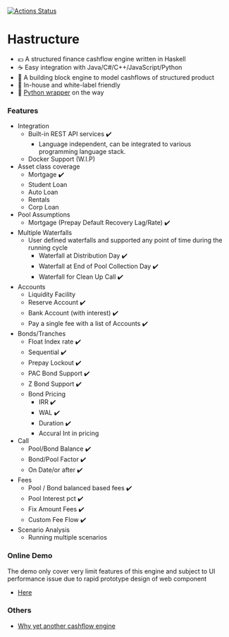 [![Actions Status](https://github.com/yellowbean/Hastructure/workflows/Haskell%20CI/badge.svg)](https://github.com/yellowbean/Hastructure/actions)

# Hastructure
* :dollar: A structured finance cashflow engine written in Haskell 
* :coffee: Easy integration with Java/C#/C++/JavaScript/Python
* :bricks: A building block engine to model cashflows of structured product
* :car: In-house and white-label friendly 
* :snake: [Python wrapper](https://github.com/yellowbean/PyABS) on the way   
### Features
* Integration
  * Built-in REST API services :heavy_check_mark:
    * Language independent, can be integrated to various programming language stack.
  * Docker Support (W.I.P)
* Asset class coverage
  * Mortgage  :heavy_check_mark:
  * Student Loan
  * Auto Loan
  * Rentals
  * Corp Loan
* Pool Assumptions
  * Mortgage (Prepay Default Recovery Lag/Rate) :heavy_check_mark:
* Multiple Waterfalls
  * User defined waterfalls and supported any point of time during the running cycle
    * Waterfall at Distribution Day :heavy_check_mark:
    * Waterfall at End of Pool Collection Day :heavy_check_mark:
    * Waterfall for Clean Up Call  :heavy_check_mark:
* Accounts
  * Liquidity Facility
  * Reserve Account  :heavy_check_mark:
  * Bank Account (with interest) :heavy_check_mark:
  * Pay a single fee with a list of Accounts :heavy_check_mark:
* Bonds/Tranches
  * Float Index rate :heavy_check_mark:
  * Sequential :heavy_check_mark:
  * Prepay Lockout :heavy_check_mark:
  * PAC Bond Support :heavy_check_mark:
  * Z Bond Support :heavy_check_mark:
  * Bond Pricing
    * IRR :heavy_check_mark:
    * WAL :heavy_check_mark:
    * Duration :heavy_check_mark:
    * Accural Int in pricing
* Call
  * Pool/Bond Balance :heavy_check_mark:
  * Bond/Pool Factor :heavy_check_mark:
  * On Date/or after :heavy_check_mark:
* Fees
  * Pool / Bond balanced based fees  :heavy_check_mark:
  * Pool Interest pct :heavy_check_mark:
  * Fix Amount Fees  :heavy_check_mark:
  * Custom Fee Flow :heavy_check_mark:
* Scenario Analysis
  * Running multiple scenarios

### Online Demo

The demo only cover very limit features of this engine and subject to UI performance issue due to rapid prototype design of web component

* [Here](https://deal-bench.xyz)


### Others
* [Why yet another cashflow engine](https://github.com/yellowbean/Hastructure/wiki/Why-Yet-Anohter-Cashflow-Engine)
